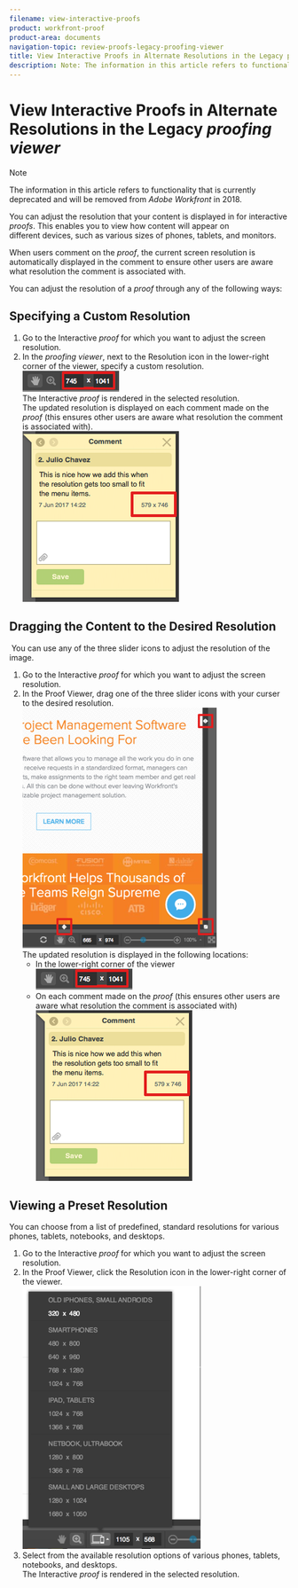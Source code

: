 ```yaml
---
filename: view-interactive-proofs
product: workfront-proof
product-area: documents
navigation-topic: review-proofs-legacy-proofing-viewer
title: View Interactive Proofs in Alternate Resolutions in the Legacy proofing viewer
description: Note: The information in this article refers to functionality that is currently deprecated and will be removed from Adobe Workfront in 2018.
---
```


# View Interactive Proofs in Alternate Resolutions in the Legacy *proofing viewer*

>[!NOTE]
>
>The information in this article refers to functionality that is currently deprecated and will be removed from *Adobe Workfront* in 2018.

You can adjust the resolution that your content is displayed in for interactive *proofs*. This enables you to&nbsp;view how content will appear on different&nbsp;devices, such as various sizes of phones, tablets, and monitors.

When users comment on the *proof*, the current screen resolution is automatically displayed in&nbsp;the comment to ensure other users are aware what resolution the comment is associated with.

You can adjust the resolution of a *proof* through any of the following ways:

## Specifying&nbsp;a Custom Resolution

<ol> 
 <li value="1">Go to the Interactive <em>proof</em> for which you want to adjust the screen resolution.</li> 
 <li value="2">In the <em>proofing viewer</em>, next to&nbsp;the <span class="bold">Resolution</span> icon in the lower-right corner of the viewer, specify a custom resolution.<br><img src="assets/phq-resolution-custom.png" alt="phq_resolution_custom.png"><br>The Interactive <em>proof</em> is rendered in the selected resolution.<br>The updated resolution is displayed on each comment made on the <em>proof</em>&nbsp;(this ensures other users are aware what resolution the comment is associated with).<br><img src="assets/phq-resolution-comment.png" alt="phq_resolution_comment.png"></li> 
</ol>

## Dragging the Content&nbsp;to the Desired Resolution

&nbsp;You can use any of the three slider icons to adjust the resolution of the image.

<ol> 
 <li value="1">Go to the Interactive <em>proof</em> for which you want to adjust the screen resolution.</li> 
 <li value="2">In the Proof Viewer, drag one of the three slider icons with your curser to the desired resolution.<br><img src="assets/phq-resolution-drag-350x434.png" alt="phq_resolution_drag.png" style="width: 350;height: 434;"><br>The updated resolution is displayed in the following locations: 
  <ul>
   <li>In the lower-right corner of the viewer<br><img src="assets/phq-resolution-custom.png" alt="phq_resolution_custom.png"></li>
   <li>On each comment made on the <em>proof</em>&nbsp;(this ensures other users are aware what resolution the comment is associated with)<br><img src="assets/phq-resolution-comment.png" alt="phq_resolution_comment.png"></li>
  </ul></li> 
</ol>

## Viewing a Preset Resolution

You can choose from a list of predefined, standard resolutions for various phones, tablets, notebooks, and desktops.

<ol> 
 <li value="1">Go to the Interactive <em>proof</em> for which you want to adjust the screen resolution.</li> 
 <li value="2">In the Proof Viewer, click the <span class="bold">Resolution</span> icon in the lower-right corner of the viewer.<br><img src="assets/phq-viewer-resolution-icon-321x474.png" alt="phq_viewer_resolution_icon.png" style="width: 321;height: 474;"></li> 
 <li value="3">Select from the available resolution options of various phones, tablets, notebooks, and desktops.<br>The Interactive <em>proof</em> is rendered in the selected resolution.</li> 
</ol>

